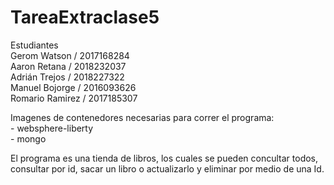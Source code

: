 # TareaExtraclase5

 Estudiantes\
  Gerom Watson / 2017168284 \
  Aaron Retana / 2018232037  \
  Adrián Trejos / 2018227322 \
  Manuel Bojorge / 2016093626 \
  Romario Ramirez / 2017185307 
 
Imagenes de contenedores necesarias para correr el programa: \
       -  websphere-liberty\
       - mongo
          
El programa es una tienda de libros, los cuales se pueden concultar todos, consultar por id, sacar un libro o actualizarlo y eliminar por medio de una Id.

